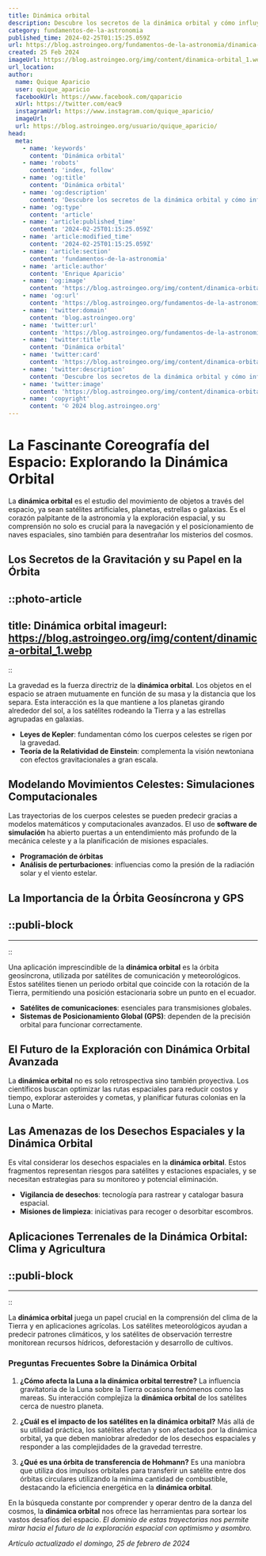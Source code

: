 ```yaml
---
title: Dinámica orbital
description: Descubre los secretos de la dinámica orbital y cómo influyen en los movimientos de cuerpos celestes y satélites artificiales.
category: fundamentos-de-la-astronomia
published_time: 2024-02-25T01:15:25.059Z
url: https://blog.astroingeo.org/fundamentos-de-la-astronomia/dinamica-orbital
created: 25 Feb 2024
imageUrl: https://blog.astroingeo.org/img/content/dinamica-orbital_1.webp
url_location:
author:
  name: Quique Aparicio
  user: quique_aparicio
  facebookUrl: https://www.facebook.com/qaparicio
  xUrl: https://twitter.com/eac9
  instagramUrl: https://www.instagram.com/quique_aparicio/
  imageUrl: 
  url: https://blog.astroingeo.org/usuario/quique_aparicio/
head:
  meta:
    - name: 'keywords'
      content: 'Dinámica orbital'
    - name: 'robots'
      content: 'index, follow'
    - name: 'og:title'
      content: 'Dinámica orbital'
    - name: 'og:description'
      content: 'Descubre los secretos de la dinámica orbital y cómo influyen en los movimientos de cuerpos celestes y satélites artificiales.'
    - name: 'og:type'
      content: 'article'
    - name: 'article:published_time'
      content: '2024-02-25T01:15:25.059Z'
    - name: 'article:modified_time'
      content: '2024-02-25T01:15:25.059Z'
    - name: 'article:section'
      content: 'fundamentos-de-la-astronomia'
    - name: 'article:author'
      content: 'Enrique Aparicio'
    - name: 'og:image'
      content: 'https://blog.astroingeo.org/img/content/dinamica-orbital_1.webp'
    - name: 'og:url'
      content: 'https://blog.astroingeo.org/fundamentos-de-la-astronomia/dinamica-orbital'
    - name: 'twitter:domain'
      content: 'blog.astroingeo.org'
    - name: 'twitter:url'
      content: 'https://blog.astroingeo.org/fundamentos-de-la-astronomia/dinamica-orbital'
    - name: 'twitter:title'
      content: 'Dinámica orbital'
    - name: 'twitter:card'
      content: 'https://blog.astroingeo.org/img/content/dinamica-orbital_1.webp'
    - name: 'twitter:description'
      content: 'Descubre los secretos de la dinámica orbital y cómo influyen en los movimientos de cuerpos celestes y satélites artificiales.'
    - name: 'twitter:image'
      content: 'https://blog.astroingeo.org/img/content/dinamica-orbital_1.webp'
    - name: 'copyright'
      content: '© 2024 blog.astroingeo.org'
---
```

# La Fascinante Coreografía del Espacio: Explorando la Dinámica Orbital

La **dinámica orbital** es el estudio del movimiento de objetos a través del espacio, ya sean satélites artificiales, planetas, estrellas o galaxias. Es el corazón palpitante de la astronomía y la exploración espacial, y su comprensión no solo es crucial para la navegación y el posicionamiento de naves espaciales, sino también para desentrañar los misterios del cosmos.

## Los Secretos de la Gravitación y su Papel en la Órbita

::photo-article
---
title: Dinámica orbital
imageurl: https://blog.astroingeo.org/img/content/dinamica-orbital_1.webp
---
::



La gravedad es la fuerza directriz de la **dinámica orbital**. Los objetos en el espacio se atraen mutuamente en función de su masa y la distancia que los separa. Esta interacción es la que mantiene a los planetas girando alrededor del sol, a los satélites rodeando la Tierra y a las estrellas agrupadas en galaxias.

- **Leyes de Kepler**: fundamentan cómo los cuerpos celestes se rigen por la gravedad.
- **Teoría de la Relatividad de Einstein**: complementa la visión newtoniana con efectos gravitacionales a gran escala.

## Modelando Movimientos Celestes: Simulaciones Computacionales

Las trayectorias de los cuerpos celestes se pueden predecir gracias a modelos matemáticos y computacionales avanzados. El uso de **software de simulación** ha abierto puertas a un entendimiento más profundo de la mecánica celeste y a la planificación de misiones espaciales.

- **Programación de órbitas**
- **Análisis de perturbaciones**: influencias como la presión de la radiación solar y el viento estelar.

## La Importancia de la Órbita Geosíncrona y GPS


  ::publi-block
  ---
  ---
  ::
  
  

Una aplicación imprescindible de la **dinámica orbital** es la órbita geosíncrona, utilizada por satélites de comunicación y meteorológicos. Estos satélites tienen un periodo orbital que coincide con la rotación de la Tierra, permitiendo una posición estacionaria sobre un punto en el ecuador.

- **Satélites de comunicaciones**: esenciales para transmisiones globales.
- **Sistemas de Posicionamiento Global (GPS)**: dependen de la precisión orbital para funcionar correctamente.

## El Futuro de la Exploración con Dinámica Orbital Avanzada

La **dinámica orbital** no es solo retrospectiva sino también proyectiva. Los científicos buscan optimizar las rutas espaciales para reducir costos y tiempo, explorar asteroides y cometas, y planificar futuras colonias en la Luna o Marte.

## Las Amenazas de los Desechos Espaciales y la Dinámica Orbital

Es vital considerar los desechos espaciales en la **dinámica orbital**. Estos fragmentos representan riesgos para satélites y estaciones espaciales, y se necesitan estrategias para su monitoreo y potencial eliminación.

- **Vigilancia de desechos**: tecnología para rastrear y catalogar basura espacial.
- **Misiones de limpieza**: iniciativas para recoger o desorbitar escombros.

## Aplicaciones Terrenales de la Dinámica Orbital: Clima y Agricultura


  ::publi-block
  ---
  ---
  ::
  
  

La **dinámica orbital** juega un papel crucial en la comprensión del clima de la Tierra y en aplicaciones agrícolas. Los satélites meteorológicos ayudan a predecir patrones climáticos, y los satélites de observación terrestre monitorean recursos hídricos, deforestación y desarrollo de cultivos.

### Preguntas Frecuentes Sobre la Dinámica Orbital

1. **¿Cómo afecta la Luna a la dinámica orbital terrestre?**
   La influencia gravitatoria de la Luna sobre la Tierra ocasiona fenómenos como las mareas. Su interacción complejiza la **dinámica orbital** de los satélites cerca de nuestro planeta.

2. **¿Cuál es el impacto de los satélites en la dinámica orbital?**
   Más allá de su utilidad práctica, los satélites afectan y son afectados por la dinámica orbital, ya que deben maniobrar alrededor de los desechos espaciales y responder a las complejidades de la gravedad terrestre.

3. **¿Qué es una órbita de transferencia de Hohmann?**
   Es una maniobra que utiliza dos impulsos orbitales para transferir un satélite entre dos órbitas circulares utilizando la mínima cantidad de combustible, destacando la eficiencia energética en la **dinámica orbital**.

En la búsqueda constante por comprender y operar dentro de la danza del cosmos, la **dinámica orbital** nos ofrece las herramientas para sortear los vastos desafíos del espacio. *El dominio de estas trayectorias nos permite mirar hacia el futuro de la exploración espacial con optimismo y asombro.*

_Artículo actualizado el domingo, 25 de febrero de 2024_